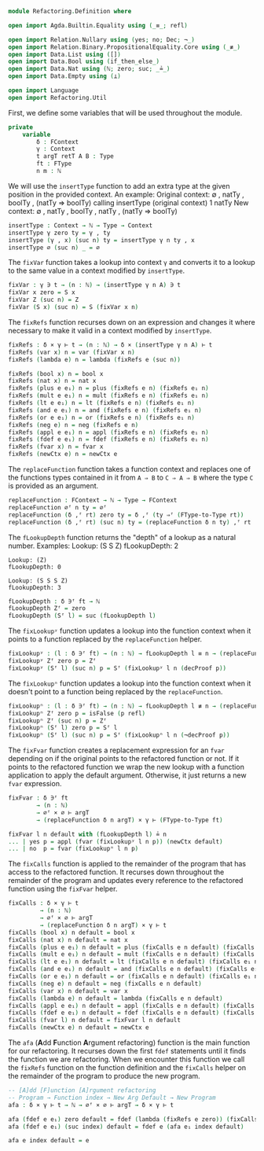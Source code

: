 ```agda
module Refactoring.Definition where

open import Agda.Builtin.Equality using (_≡_; refl)

open import Relation.Nullary using (yes; no; Dec; ¬_)
open import Relation.Binary.PropositionalEquality.Core using (_≢_)
open import Data.List using ([])
open import Data.Bool using (if_then_else_)
open import Data.Nat using (ℕ; zero; suc; _≟_)
open import Data.Empty using (⊥)

open import Language
open import Refactoring.Util
```

First, we define some variables that will be used throughout the module.
```agda
private 
    variable
        δ : FContext
        γ : Context
        t argT retT A B : Type
        ft : FType
        n m : ℕ
```

We will use the `insertType` function to add an extra type at the given position
in the provided context. An example:
    Original context: ∅ , natTy , boolTy , (natTy ⇒ boolTy)
    calling insertType (original context) 1 natTy
    New context: ∅ , natTy , boolTy , natTy , (natTy ⇒ boolTy)

```agda
insertType : Context → ℕ → Type → Context
insertType γ zero ty = γ , ty
insertType (γ , x) (suc n) ty = insertType γ n ty , x
insertType ∅ (suc n) _ = ∅
```

The `fixVar` function takes a lookup into context `γ` and converts it to a lookup
to the same value in a context modified by `insertType`.
```agda
fixVar : γ ∋ t → (n : ℕ) → (insertType γ n A) ∋ t
fixVar x zero = S x
fixVar Z (suc n) = Z
fixVar (S x) (suc n) = S (fixVar x n)
```

The `fixRefs` function recurses down on an expression and changes it where
necessary to make it valid in a context modified by `insertType`.
```agda
fixRefs : δ × γ ⊢ t → (n : ℕ) → δ × (insertType γ n A) ⊢ t
fixRefs (var x) n = var (fixVar x n)
fixRefs (lambda e) n = lambda (fixRefs e (suc n))

fixRefs (bool x) n = bool x
fixRefs (nat x) n = nat x
fixRefs (plus e e₁) n = plus (fixRefs e n) (fixRefs e₁ n)
fixRefs (mult e e₁) n = mult (fixRefs e n) (fixRefs e₁ n)
fixRefs (lt e e₁) n = lt (fixRefs e n) (fixRefs e₁ n)
fixRefs (and e e₁) n = and (fixRefs e n) (fixRefs e₁ n) 
fixRefs (or e e₁) n = or (fixRefs e n) (fixRefs e₁ n)
fixRefs (neg e) n = neg (fixRefs e n)
fixRefs (appl e e₁) n = appl (fixRefs e n) (fixRefs e₁ n)
fixRefs (fdef e e₁) n = fdef (fixRefs e n) (fixRefs e₁ n)
fixRefs (fvar x) n = fvar x
fixRefs (newCtx e) n = newCtx e
```

The `replaceFunction` function takes a function context and replaces one of the
functions types contained in it from `A ⇒ B` to `C ⇒ A ⇒ B` where the type `C` is
provided as an argument.
```agda
replaceFunction : FContext → ℕ → Type → FContext
replaceFunction ∅ᶠ n ty = ∅ᶠ
replaceFunction (δ ,ᶠ rt) zero ty = δ ,ᶠ (ty ⇒ᶠ (FType-to-Type rt))
replaceFunction (δ ,ᶠ rt) (suc n) ty = (replaceFunction δ n ty) ,ᶠ rt
```

The `fLookupDepth` function returns the "depth" of a lookup as a natural number.
Examples:
    Lookup: (S S Z)
    fLookupDepth: 2

    Lookup: (Z)
    fLookupDepth: 0

    Lookup: (S S S Z)
    fLookupDepth: 3

```agda
fLookupDepth : δ ∋ᶠ ft → ℕ
fLookupDepth Zᶠ = zero
fLookupDepth (Sᶠ l) = suc (fLookupDepth l)
```

The `fixLookupʸ` function updates a lookup into the function context when it
points to a function replaced by the `replaceFunction` helper.
```agda
fixLookupʸ : (l : δ ∋ᶠ ft) → (n : ℕ) → fLookupDepth l ≡ n → (replaceFunction δ n argT) ∋ᶠ (argT ⇒ᶠ (FType-to-Type ft))
fixLookupʸ Zᶠ zero p = Zᶠ
fixLookupʸ (Sᶠ l) (suc n) p = Sᶠ (fixLookupʸ l n (decProof p))
```

The `fixLookupⁿ` function updates a lookup into the function context when it
doesn't point to a function being replaced by the `replaceFunction`.
```agda
fixLookupⁿ : (l : δ ∋ᶠ ft) → (n : ℕ) → fLookupDepth l ≢ n → (replaceFunction δ n argT) ∋ᶠ ft
fixLookupⁿ Zᶠ zero p = isFalse (p refl)
fixLookupⁿ Zᶠ (suc n) p = Zᶠ
fixLookupⁿ (Sᶠ l) zero p = Sᶠ l
fixLookupⁿ (Sᶠ l) (suc n) p = Sᶠ (fixLookupⁿ l n (¬decProof p))
```

The `fixFvar` function creates a replacement expression for an `fvar` depending
on if the original points to the refactored function or not. If it points to the
refactored function we wrap the new lookup with a function application to apply
the default argument. Otherwise, it just returns a new `fvar` expression.
```agda
fixFvar : δ ∋ᶠ ft
        → (n : ℕ)
        → ∅ᶠ × ∅ ⊢ argT
        → (replaceFunction δ n argT) × γ ⊢ (FType-to-Type ft)

fixFvar l n default with (fLookupDepth l) ≟ n
... | yes p = appl (fvar (fixLookupʸ l n p)) (newCtx default)
... | no  p = fvar (fixLookupⁿ l n p)
```

The `fixCalls` function is applied to the remainder of the program that has
access to the refactored function. It recurses down throughout the remainder of
the program and updates every reference to the refactored function using the
`fixFvar` helper.
```agda
fixCalls : δ × γ ⊢ t
         → (n : ℕ)
         → ∅ᶠ × ∅ ⊢ argT
         → (replaceFunction δ n argT) × γ ⊢ t
fixCalls (bool x) n default = bool x
fixCalls (nat x) n default = nat x
fixCalls (plus e e₁) n default = plus (fixCalls e n default) (fixCalls e₁ n default)
fixCalls (mult e e₁) n default = mult (fixCalls e n default) (fixCalls e₁ n default)
fixCalls (lt e e₁) n default = lt (fixCalls e n default) (fixCalls e₁ n default)
fixCalls (and e e₁) n default = and (fixCalls e n default) (fixCalls e₁ n default)
fixCalls (or e e₁) n default = or (fixCalls e n default) (fixCalls e₁ n default)
fixCalls (neg e) n default = neg (fixCalls e n default)
fixCalls (var x) n default = var x
fixCalls (lambda e) n default = lambda (fixCalls e n default)
fixCalls (appl e e₁) n default = appl (fixCalls e n default) (fixCalls e₁ n default)
fixCalls (fdef e e₁) n default = fdef (fixCalls e n default) (fixCalls e₁ (suc n) default)
fixCalls (fvar l) n default = fixFvar l n default
fixCalls (newCtx e) n default = newCtx e
```

The `afa` (**A**dd **F**unction **A**rgument refactoring) function is the main
function for our refactoring. It recurses down the first `fdef` statements until
it finds the function we are refactoring. When we encounter this function we call
the `fixRefs` function on the function definition and the `fixCalls` helper on
the remainder of the program to produce the new program.
```agda
-- [A]dd [F]unction [A]rgument refactoring
-- Program → Function index → New Arg Default → New Program
afa : δ × γ ⊢ t → ℕ → ∅ᶠ × ∅ ⊢ argT → δ × γ ⊢ t

afa (fdef e e₁) zero default = fdef (lambda (fixRefs e zero)) (fixCalls e₁ zero default)
afa (fdef e e₁) (suc index) default = fdef e (afa e₁ index default)

afa e index default = e
```

